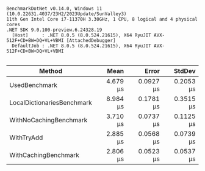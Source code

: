 ```

BenchmarkDotNet v0.14.0, Windows 11 (10.0.22631.4037/23H2/2023Update/SunValley3)
11th Gen Intel Core i7-11370H 3.30GHz, 1 CPU, 8 logical and 4 physical cores
.NET SDK 9.0.100-preview.6.24328.19
  [Host]     : .NET 8.0.5 (8.0.524.21615), X64 RyuJIT AVX-512F+CD+BW+DQ+VL+VBMI [AttachedDebugger]
  DefaultJob : .NET 8.0.5 (8.0.524.21615), X64 RyuJIT AVX-512F+CD+BW+DQ+VL+VBMI


```
| Method                     | Mean     | Error     | StdDev    |
|--------------------------- |---------:|----------:|----------:|
| UsedBenchmark              | 4.679 μs | 0.0927 μs | 0.2053 μs |
| LocalDictionariesBenchmark | 8.984 μs | 0.1781 μs | 0.3515 μs |
| WithNoCachingBenchmark     | 3.710 μs | 0.0737 μs | 0.1125 μs |
| WithTryAdd                 | 2.885 μs | 0.0568 μs | 0.0739 μs |
| WithCachingBenchmark       | 2.806 μs | 0.0523 μs | 0.0537 μs |
